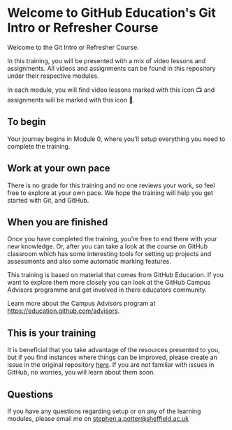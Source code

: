 # Welcome to GitHub Education's Git Intro or Refresher Course
Welcome to the Git Intro or Refresher Course.  

In this training, you will be presented with a mix of video lessons and assignments. All videos and assignments can be found in this repository under their respective modules.  

In each module, you will find video lessons marked with this icon 📺 and assignments will be marked with this icon 📓. 

## To begin
Your journey begins in Module 0, where you’ll setup everything you need to complete the training.

## Work at your own pace
There is no grade for this training and no one reviews your work, so feel free to explore at your own pace. We hope the training will help you get started with Git, and GitHub.

## When you are finished

Once you have completed the training, you’re free to end there with your new knowledge. Or, after you can take a look at the course on GitHub classroom which has some interesting tools for setting up projects and assessments and also some automatic marking features.

This training is based on material that comes from GitHub Education. If you want to explore them more closely you can look at the GitHub Campus Advisors programme and get involved in there educators community.

Learn more about the Campus Advisors program at https://education.github.com/advisors.

## This is your training

It is beneficial that you take advantage of the resources presented to you, but if you find instances where things can be improved, please create an issue in the original repository [here](https://github.com/SAEP68/github-education-git-training). If you are not familiar with issues in GitHub, no worries, you will learn about them soon.

## Questions
If you have any questions regarding setup or on any of the learning modules, please email me on stephen.a.potter@sheffield.ac.uk

